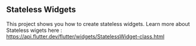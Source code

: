 ## Stateless Widgets
This project shows you how to create stateless widgets.
Learn more about Stateless wigets here : https://api.flutter.dev/flutter/widgets/StatelessWidget-class.html